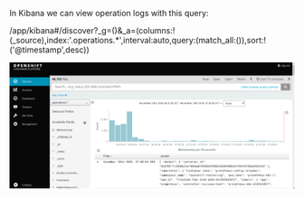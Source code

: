 In Kibana we can view operation logs with this query:

/app/kibana#/discover?_g=()&_a=(columns:!(_source),index:'.operations.*',interval:auto,query:(match_all:()),sort:!('@timestamp',desc))



![1543583450510](1543583450510.png) 
